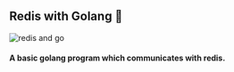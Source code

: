 ## Redis with Golang :rocket:

![redis and go](https://www.restapiexample.com/wp-content/uploads/2018/06/golang-redis-databse-example.png)


#### A basic golang program which communicates with redis.
